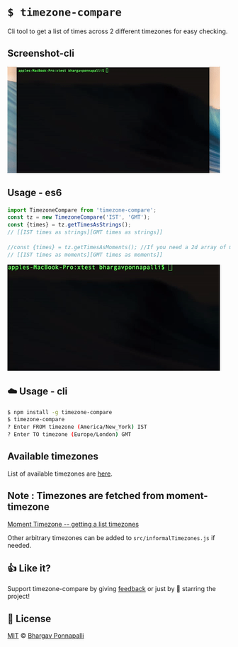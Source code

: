 # `$ timezone-compare`

Cli tool to get a list of times across 2 different timezones for easy checking.

## Screenshot-cli

![Screenshot](https://raw.githubusercontent.com/bhargav175/timezone-compare/master/assets/timezone-compare-cli.gif "Screenshot")


## Usage - es6

```javascript
import TimezoneCompare from 'timezone-compare';
const tz = new TimezoneCompare('IST', 'GMT');
const {times} = tz.getTimesAsStrings();
// [[IST times as strings][GMT times as strings]]

//const {times} = tz.getTimesAsMoments(); //If you need a 2d array of moments
// [[IST times as moments][GMT times as moments]]

```


![Screenshot](https://raw.githubusercontent.com/bhargav175/timezone-compare/master/assets/timezone-compare.gif "Screenshot")


## :cloud: Usage - cli

``` bash
$ npm install -g timezone-compare
$ timezone-compare
? Enter FROM timezone (America/New_York) IST
? Enter TO timezone (Europe/London) GMT
```

## Available timezones

List of available timezones are [here][timezones].

## Note : Timezones are fetched from moment-timezone
[Moment Timezone -- getting a list timezones](http://momentjs.com/timezone/docs/#/data-loading/getting-zone-names/)

Other arbitrary timezones can be added to `src/informalTimezones.js` if needed.

## :+1: Like it?

Support timezone-compare by giving [feedback](https://github.com/bhargav175/timezone-compare/issues) or just by 🌟 starring the project!

## :scroll: License

[MIT][license] © [Bhargav Ponnapalli][website]

[license]: http://showalicense.com/?fullname=Bhargav%20Ponnapalli%20<bhargavponnapalli.5%40gmail.com%3E%20(http%3A%2F%2Fcodementor.io/bhargavponnapalli)&year=2016#license-mit
[website]: https://www.codementor.io/bhargavponnapalli
[timezones]: https://github.com/bhargav175/timezone-compare/blob/master/AvailableTimezones.md
